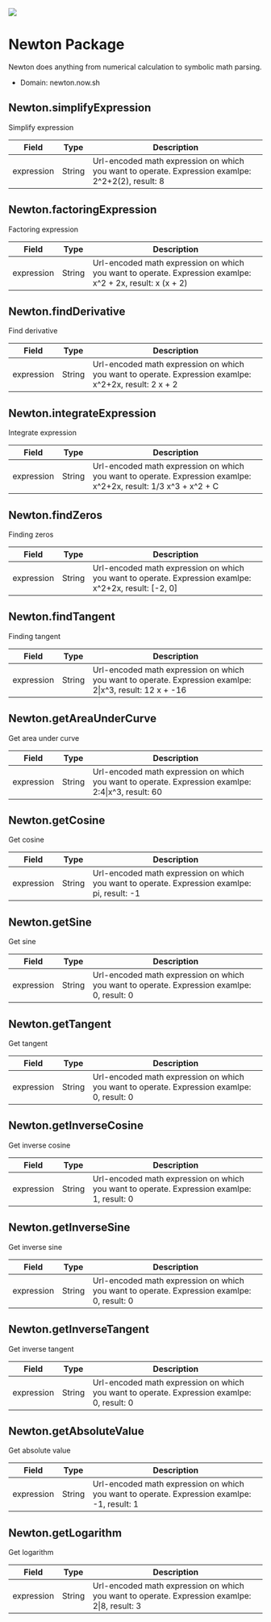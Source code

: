 [![](https://scdn.rapidapi.com/RapidAPI_banner.png)](https://rapidapi.com/package/Newton/functions?utm_source=RapidAPIGitHub_NewtonFunctions&utm_medium=button&utm_content=RapidAPI_GitHub)

# Newton Package
Newton does anything from numerical calculation to symbolic math parsing.
* Domain: newton.now.sh

## Newton.simplifyExpression
Simplify expression

| Field     | Type  | Description
|-----------|-------|----------
| expression| String| Url-encoded math expression on which you want to operate. Expression examlpe: 2^2+2(2), result: 8

## Newton.factoringExpression
Factoring expression

| Field     | Type  | Description
|-----------|-------|----------
| expression| String| Url-encoded math expression on which you want to operate. Expression examlpe: x^2 + 2x, result: x (x + 2)

## Newton.findDerivative
Find derivative

| Field     | Type  | Description
|-----------|-------|----------
| expression| String| Url-encoded math expression on which you want to operate. Expression examlpe: x^2+2x, result: 2 x + 2

## Newton.integrateExpression
Integrate expression

| Field     | Type  | Description
|-----------|-------|----------
| expression| String| Url-encoded math expression on which you want to operate. Expression examlpe: x^2+2x, result: 1/3 x^3 + x^2 + C

## Newton.findZeros
Finding zeros

| Field     | Type  | Description
|-----------|-------|----------
| expression| String| Url-encoded math expression on which you want to operate. Expression examlpe: x^2+2x, result: [-2, 0]

## Newton.findTangent
Finding tangent

| Field     | Type  | Description
|-----------|-------|----------
| expression| String| Url-encoded math expression on which you want to operate. Expression examlpe: 2&#124;x^3, result: 12 x + -16

## Newton.getAreaUnderCurve
Get area under curve

| Field     | Type  | Description
|-----------|-------|----------
| expression| String| Url-encoded math expression on which you want to operate. Expression examlpe: 2:4&#124;x^3, result: 60

## Newton.getCosine
Get cosine

| Field     | Type  | Description
|-----------|-------|----------
| expression| String| Url-encoded math expression on which you want to operate. Expression examlpe: pi, result: -1

## Newton.getSine
Get sine

| Field     | Type  | Description
|-----------|-------|----------
| expression| String| Url-encoded math expression on which you want to operate. Expression examlpe: 0, result: 0

## Newton.getTangent
Get tangent

| Field     | Type  | Description
|-----------|-------|----------
| expression| String| Url-encoded math expression on which you want to operate. Expression examlpe: 0, result: 0

## Newton.getInverseCosine
Get inverse cosine

| Field     | Type  | Description
|-----------|-------|----------
| expression| String| Url-encoded math expression on which you want to operate. Expression examlpe: 1, result: 0

## Newton.getInverseSine
Get inverse sine

| Field     | Type  | Description
|-----------|-------|----------
| expression| String| Url-encoded math expression on which you want to operate. Expression examlpe: 0, result: 0

## Newton.getInverseTangent
Get inverse tangent

| Field     | Type  | Description
|-----------|-------|----------
| expression| String| Url-encoded math expression on which you want to operate. Expression examlpe: 0, result: 0

## Newton.getAbsoluteValue
Get absolute value

| Field     | Type  | Description
|-----------|-------|----------
| expression| String| Url-encoded math expression on which you want to operate. Expression examlpe: -1, result: 1

## Newton.getLogarithm
Get logarithm

| Field     | Type  | Description
|-----------|-------|----------
| expression| String| Url-encoded math expression on which you want to operate. Expression examlpe: 2&#124;8, result: 3

